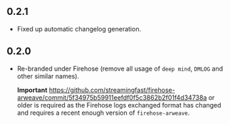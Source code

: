 ## 0.2.1

- Fixed up automatic changelog generation.

## 0.2.0

- Re-branded under Firehose (remove all usage of `deep mind`, `DMLOG` and other similar names).

  **Important** https://github.com/streamingfast/firehose-arweave/commit/5f34975b59911eefdf0f5c3862b2f01f4d34738a
  or older is required as the Firehose logs exchanged format has changed and requires a recent enough version
  of `firehose-arweave`.
